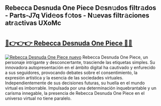 ## Rebecca Desnuda One Piece D𝚎sn𝚞dos filtr𝚊dos - Parts-J7q Vid𝚎os f𝚘tos - N𝚞evas filtr𝚊ciones atr𝚊ctivas UXoMc

# <h2><a href="http://mbbqyf8.tromn.icu/?c=Rebecca+Desnuda+One+Piece">🔗👉👉👉 Rebecca Desnuda One Piece 🔗🔗</a></h2>

[![Rebecca Desnuda One Piece nuevo](https://i.imgur.com/pEAQMta.gif)](http://mbbqyf8.tromn.icu/?c=Rebecca+Desnuda+One+Piece)
Rebecca Desnuda One Piece, un personaje intrigante y desconcertante, trasciende las etiquetas simples. Su innovadora autopresentación en el ámbito digital ha cautivado y enfurecido a sus seguidores, provocando debates sobre el consentimiento, la expresión artística y la esencia de las sociedades virtuales. Independientemente de sus decisiones futuras, su huella en el mundo virtual es imborrable. Impulsada por una determinación inquebrantable y un carisma innegable, la presencia de Rebecca Desnuda One Piece en el universo virtual no tiene paralelo.
